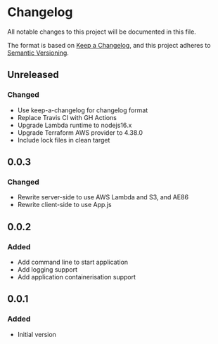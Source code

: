 # Changelog

All notable changes to this project will be documented in this file.

The format is based on [Keep a Changelog](https://keepachangelog.com/en/1.0.0/),
and this project adheres to [Semantic Versioning](https://semver.org/spec/v2.0.0.html).

## Unreleased

### Changed
- Use keep-a-changelog for changelog format
- Replace Travis CI with GH Actions
- Upgrade Lambda runtime to nodejs16.x
- Upgrade Terraform AWS provider to 4.38.0
- Include lock files in clean target

## 0.0.3

### Changed
- Rewrite server-side to use AWS Lambda and S3, and AE86
- Rewrite client-side to use App.js

## 0.0.2

### Added
- Add command line to start application
- Add logging support
- Add application containerisation support

## 0.0.1

### Added
* Initial version
